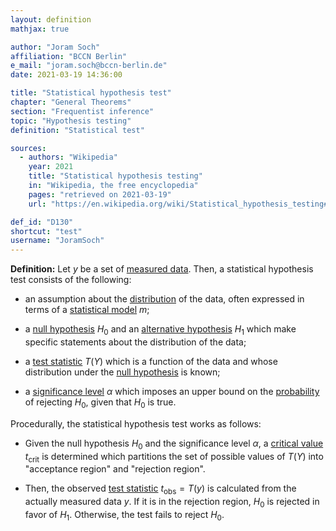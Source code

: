```yaml
---
layout: definition
mathjax: true

author: "Joram Soch"
affiliation: "BCCN Berlin"
e_mail: "joram.soch@bccn-berlin.de"
date: 2021-03-19 14:36:00

title: "Statistical hypothesis test"
chapter: "General Theorems"
section: "Frequentist inference"
topic: "Hypothesis testing"
definition: "Statistical test"

sources:
  - authors: "Wikipedia"
    year: 2021
    title: "Statistical hypothesis testing"
    in: "Wikipedia, the free encyclopedia"
    pages: "retrieved on 2021-03-19"
    url: "https://en.wikipedia.org/wiki/Statistical_hypothesis_testing#The_testing_process"

def_id: "D130"
shortcut: "test"
username: "JoramSoch"
---
```



**Definition:** Let $y$ be a set of [measured data](/D/data). Then, a statistical hypothesis test consists of the following:

* an assumption about the [distribution](/D/dist) of the data, often expressed in terms of a [statistical model](/D/gm) $m$;

* a [null hypothesis](/D/h0) $H_0$ and an [alternative hypothesis](/D/h1) $H_1$ which make specific statements about the distribution of the data; 

* a [test statistic](/D/tstat) $T(Y)$ which is a function of the data and whose distribution under the [null hypothesis](/D/h0) is known;

* a [significance level](/D/alpha) $\alpha$ which imposes an upper bound on the [probability](/D/prob) of rejecting $H_0$, given that $H_0$ is true.

Procedurally, the statistical hypothesis test works as follows:

* Given the null hypothesis $H_0$ and the significance level $\alpha$, a [critical value](/D/cval) $t_\mathrm{crit}$ is determined which partitions the set of possible values of $T(Y)$ into "acceptance region" and "rejection region".

* Then, the observed [test statistic](/D/tstat) $t_\mathrm{obs} = T(y)$ is calculated from the actually measured data $y$. If it is in the rejection region, $H_0$ is rejected in favor of $H_1$. Otherwise, the test fails to reject $H_0$.